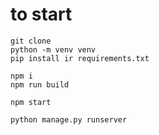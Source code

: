 # to start

```
git clone
python -m venv venv
pip install ir requirements.txt
```

```javascript-React
npm i
npm run build

npm start
```

```
python manage.py runserver

```
